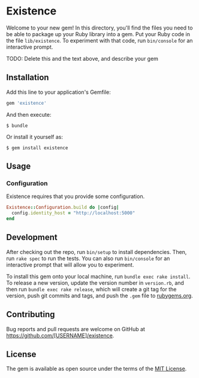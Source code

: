 # Existence

Welcome to your new gem! In this directory, you'll find the files you need to be able to package up your Ruby library into a gem. Put your Ruby code in the file `lib/existence`. To experiment with that code, run `bin/console` for an interactive prompt.

TODO: Delete this and the text above, and describe your gem

## Installation

Add this line to your application's Gemfile:

```ruby
gem 'existence'
```

And then execute:

    $ bundle

Or install it yourself as:

    $ gem install existence

## Usage

### Configuration

Existence requires that you provide some configuration.

```ruby
Existence::Configuration.build do |config|
  config.identity_host = "http://localhost:5000"
end
```

## Development

After checking out the repo, run `bin/setup` to install dependencies. Then, run `rake spec` to run the tests. You can also run `bin/console` for an interactive prompt that will allow you to experiment.

To install this gem onto your local machine, run `bundle exec rake install`. To release a new version, update the version number in `version.rb`, and then run `bundle exec rake release`, which will create a git tag for the version, push git commits and tags, and push the `.gem` file to [rubygems.org](https://rubygems.org).

## Contributing

Bug reports and pull requests are welcome on GitHub at https://github.com/[USERNAME]/existence.


## License

The gem is available as open source under the terms of the [MIT License](http://opensource.org/licenses/MIT).
